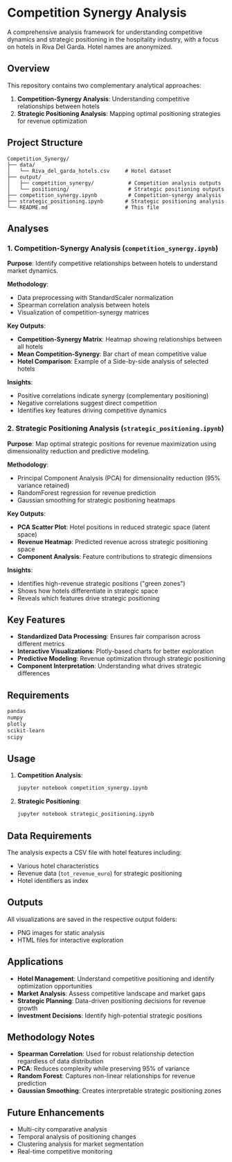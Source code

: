 # Competition Synergy Analysis

A comprehensive analysis framework for understanding competitive dynamics and strategic positioning in the hospitality industry, with a focus on hotels in Riva Del Garda.
Hotel names are anonymized.

## Overview

This repository contains two complementary analytical approaches:

1. **Competition-Synergy Analysis**: Understanding competitive relationships between hotels
2. **Strategic Positioning Analysis**: Mapping optimal positioning strategies for revenue optimization

## Project Structure

```
Competition_Synergy/
├── data/
│   └── Riva_del_garda_hotels.csv     # Hotel dataset
├── output/
│   ├── competition_synergy/           # Competition analysis outputs
│   └── positioning/                   # Strategic positioning outputs
├── competition_synergy.ipynb          # Competition-synergy analysis
├── strategic_positioning.ipynb       # Strategic positioning analysis
└── README.md                         # This file
```

## Analyses

### 1. Competition-Synergy Analysis (`competition_synergy.ipynb`)

**Purpose**: Identify competitive relationships between hotels to understand market dynamics.

**Methodology**:
- Data preprocessing with StandardScaler normalization
- Spearman correlation analysis between hotels
- Visualization of competition-synergy matrices

**Key Outputs**:
- **Competition-Synergy Matrix**: Heatmap showing relationships between all hotels
- **Mean Competition-Synergy**: Bar chart of mean competitive value
- **Hotel Comparison**: Example of a Side-by-side analysis of selected hotels

**Insights**:
- Positive correlations indicate synergy (complementary positioning)
- Negative correlations suggest direct competition
- Identifies key features driving competitive dynamics

### 2. Strategic Positioning Analysis (`strategic_positioning.ipynb`)

**Purpose**: Map optimal strategic positions for revenue maximization using dimensionality reduction and predictive modeling.

**Methodology**:
- Principal Component Analysis (PCA) for dimensionality reduction (95% variance retained)
- RandomForest regression for revenue prediction
- Gaussian smoothing for strategic positioning heatmaps

**Key Outputs**:
- **PCA Scatter Plot**: Hotel positions in reduced strategic space (latent space)
- **Revenue Heatmap**: Predicted revenue across strategic positioning space
- **Component Analysis**: Feature contributions to strategic dimensions

**Insights**:
- Identifies high-revenue strategic positions ("green zones")
- Shows how hotels differentiate in strategic space
- Reveals which features drive strategic positioning

## Key Features

- **Standardized Data Processing**: Ensures fair comparison across different metrics
- **Interactive Visualizations**: Plotly-based charts for better exploration
- **Predictive Modeling**: Revenue optimization through strategic positioning
- **Component Interpretation**: Understanding what drives strategic differences

## Requirements

```python
pandas
numpy
plotly
scikit-learn
scipy
```

## Usage

1. **Competition Analysis**:
   ```bash
   jupyter notebook competition_synergy.ipynb
   ```

2. **Strategic Positioning**:
   ```bash
   jupyter notebook strategic_positioning.ipynb
   ```

## Data Requirements

The analysis expects a CSV file with hotel features including:
- Various hotel characteristics
- Revenue data (`tot_revenue_euro`) for strategic positioning
- Hotel identifiers as index

## Outputs

All visualizations are saved in the respective output folders:
- PNG images for static analysis
- HTML files for interactive exploration

## Applications

- **Hotel Management**: Understand competitive positioning and identify optimization opportunities
- **Market Analysis**: Assess competitive landscape and market gaps
- **Strategic Planning**: Data-driven positioning decisions for revenue growth
- **Investment Decisions**: Identify high-potential strategic positions

## Methodology Notes

- **Spearman Correlation**: Used for robust relationship detection regardless of data distribution
- **PCA**: Reduces complexity while preserving 95% of variance
- **Random Forest**: Captures non-linear relationships for revenue prediction
- **Gaussian Smoothing**: Creates interpretable strategic positioning zones

## Future Enhancements

- Multi-city comparative analysis
- Temporal analysis of positioning changes
- Clustering analysis for market segmentation
- Real-time competitive monitoring